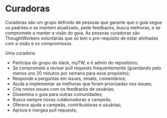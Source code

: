 # Curadoras

Curadoras são um grupo definido de pessoas que garante que o guia segue os
padrões e se mantem atualizado, pede feedbacks, busca melhoras, e se compromete
a manter a visão do guia. As pessoas curadoras são ThoughtWorkers voluntárias
que só tem o pre-requisito de estar alinhadas com a visão e os compromissos.

Uma curadora:

* Participa do grupo do slack, myTW, e é admin do repositório;
* Se compromete a revisar pull requests frequentemente (guardando pelo menos
  uns 20 minutos por semana para esse propósito);
* Responde a perguntas em issues, emails, comentários;
* Ajuda a implementar as melhoras que foram priorizadas nos issues;
* Cria novos issues com os feedbacks de usuárias;
* Dissemina o guia para outras comunidades;
* Busca sempre novas colaboradoras e campeãs;
* Oferece ajuda a campeãs, contribuidoras e usuárias;
* Aprova e mergea pull requests;
